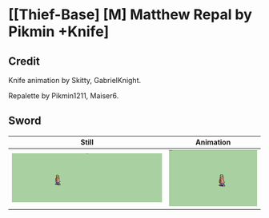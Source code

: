 # [\[Thief-Base\] \[M\] Matthew Repal by Pikmin +Knife]

## Credit

Knife animation by Skitty, GabrielKnight.

Repalette by Pikmin1211, Maiser6.

## Sword

| Still | Animation |
| :---: | :-------: |
| ![Sword still](./Sword_000.png) | ![Sword animation](./Sword.gif) |
